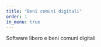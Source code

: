 ```yaml
---
title: "Beni comuni digitali"
order: 1
in_menu: true
---
```

Software libero e beni comuni digitali 